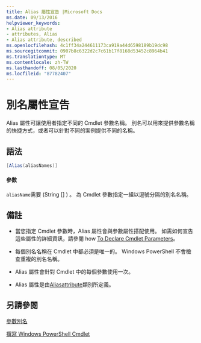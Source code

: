 ```yaml
---
title: Alias 屬性宣告 |Microsoft Docs
ms.date: 09/13/2016
helpviewer_keywords:
- Alias attribute
- attributes, Alias
- Alias attribute, described
ms.openlocfilehash: 4c1ff34a244611173ca919a44d6598189b19dc98
ms.sourcegitcommit: 0907b8c6322d2c7c61b17f8168d53452c8964b41
ms.translationtype: MT
ms.contentlocale: zh-TW
ms.lasthandoff: 08/05/2020
ms.locfileid: "87782407"
---
```

# <a name="alias-attribute-declaration"></a>別名屬性宣告

Alias 屬性可讓使用者指定不同的 Cmdlet 參數名稱。 別名可以用來提供參數名稱的快捷方式，或者可以針對不同的案例提供不同的名稱。

## <a name="syntax"></a>語法

```csharp
[Alias(aliasNames)]
```

#### <a name="parameters"></a>參數

`aliasName`需要 (String [] ) 。 為 Cmdlet 參數指定一組以逗號分隔的別名名稱。

## <a name="remarks"></a>備註

- 當您指定 Cmdlet 參數時，Alias 屬性會與參數屬性搭配使用。 如需如何宣告這些屬性的詳細資訊，請參閱 how [To Declare Cmdlet Parameters](./how-to-declare-cmdlet-parameters.md)。

- 每個別名名稱在 Cmdlet 中都必須是唯一的。 Windows PowerShell 不會檢查重複的別名名稱。

- Alias 屬性會針對 Cmdlet 中的每個參數使用一次。

- Alias 屬性是由[Aliasattribute](/dotnet/api/System.Management.Automation.AliasAttribute)類別所定義。

## <a name="see-also"></a>另請參閱

[參數別名](./parameter-aliases.md)

[撰寫 Windows PowerShell Cmdlet](./writing-a-windows-powershell-cmdlet.md)
